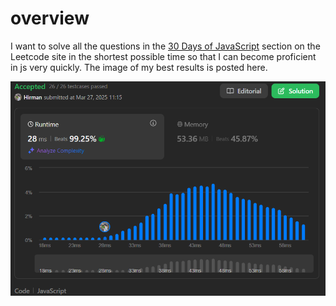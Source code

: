 # overview 
I want to solve all the questions in the [30 Days of JavaScript](https://leetcode.com/studyplan/30-days-of-javascript/) section on the Leetcode site in the shortest possible time so that I can become proficient in js very quickly. The image of my best results is posted here.


![2634](./img/2634.png)
